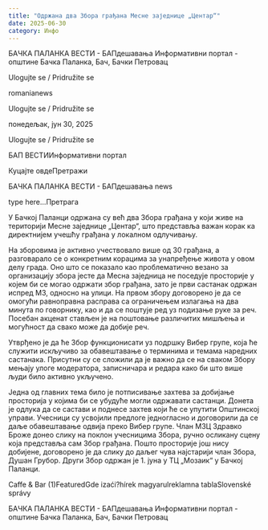 ```yaml
---
title: "Одржана два Збора грађана Месне заједнице „Центар“"
date: 2025-06-30
category: Инфо
---
```


БАЧКА ПАЛАНКА ВЕСТИ - БАПдешавања Информативни портал - општине Бачка Паланка, Бач, Бачки Петровац

Ulogujte se / Pridružite se

romanianews

Ulogujte se / Pridružite se

понедељак, јун 30, 2025

Ulogujte se / Pridružite se

БАП ВЕСТИИнформативни портал

Куцајте овдеПретражи

БАЧКА ПАЛАНКА ВЕСТИ - БАПдешавања news

type here...Претрага

У Бачкој Паланци одржана су већ два Збора грађана у који живе на територији Месне заједнице „Центар“, што представља важан корак ка директнијем учешћу грађана у локалном одлучивању.

На зборовима је активно учествовало више од 30 грађана, а разговарало се о конкретним корацима за унапређење живота у овом делу града. Оно што се показало као проблематично везано за организацију збора јесте да Месна заједница не поседује просторије у којем би се могао одржати збор грађана, зато је први састанак одржан испред МЗ, односно на улици.
На првом збору договорено је да се омогући равноправна расправа са ограничењем излагања на два минута по говорнику, као и да се поштује ред уз подизање руке за реч. Посебан акценат стављен је на поштовање различитих мишљења и могућност да свако може да добије реч.


Утврђено је да ће Збор функционисати уз подршку Вибер групе, која ће служити искључиво за обавештавање о терминима и темама наредних састанака. Присутни су се сложили да је важно да се на сваком Збору мењају улоге модератора, записничара и редара како би што више људи било активно укључено.


Једна од главних тема било је потписивање захтева за добијање просторија у којима би се убудуће могли одржавати састанци. Донета је одлука да се састави и поднесе захтев који ће се упутити Општинској управи. Учесници су усвојили предлоге једногласно и договорили да се даље обавештавање одвија преко Вибер групе. Члан МЗЦ Здравко Броже донео слику на поклон учесницима Збора, ручно осликану сцену која представља сам Збор грађана. Пошто просторије још нису добијене, договорено је да слику до даљег чува најстарији члан Збора, Душан Грубор. Други Збор одржан је 1. јуна у ТЦ „Мозаик“ у Бачкој Паланци.

Caffe & Bar (1)FeaturedGde izaći?hírek magyarulreklamna tablaSlovenské správy

БАЧКА ПАЛАНКА ВЕСТИ - БАПдешавања Информативни портал - општине Бачка Паланка, Бач, Бачки Петровац
